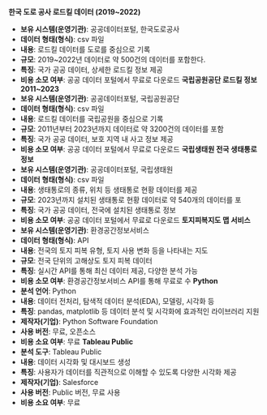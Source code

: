 **한국 도로 공사 로드킬 데이터 (2019~2022)**
- **보유 시스템(운영기관)**: 공공데이터포털, 한국도로공사
- **데이터 형태(형식)**: csv 파일
- **내용**: 로드킬 데이터를 도로를 중심으로 기록
- **규모**: 2019~2022년 데이터로 약 500건의 데이터를 포함한다.
- **특징**: 국가 공공 데이터, 상세한 로드킬 정보 제공
- **비용 소모 여부**: 공공 데이터 포털에서 무료로 다운로드
**국립공원공단 로드킬 정보 2011~2023**
- **보유 시스템(운영기관)**: 공공데이터포털, 국립공원공단
- **데이터 형태(형식)**: csv 파일
- **내용**: 로드킬 데이터를 국립공원을 중심으로 기록
- **규모**: 2011년부터 2023년까지 데이터로 약 3200건의 데이터를 포함
- **특징**: 국가 공공 데이터, 보호 지역 내 사고 정보 제공
- **비용 소모 여부**: 공공 데이터 포털에서 무료로 다운로드
**국립생태원 전국 생태통로 정보**
- **보유 시스템(운영기관)**: 공공데이터포털, 국립생태원
- **데이터 형태(형식)**: csv 파일
- **내용**: 생태통로의 종류, 위치 등 생태통로 현황 데이터를 제공
- **규모**: 2023년까지 설치된 생태통로 현황 데이터로 약 540개의 데이터를 포
- **특징**: 국가 공공 데이터, 전국에 설치된 생태통로 정보
- **비용 소모 여부**: 공공 데이터 포털에서 무료로 다운로드
**토지피복지도 맵 서비스**
- **보유 시스템(운영기관)**: 환경공간정보서비스
- **데이터 형태(형식)**: API
- **내용**: 전국의 토지 피복 유형, 토지 사용 변화 등을 나타내는 지도
- **규모**: 전국 단위의 고해상도 토지 피복 데이터
- **특징**: 실시간 API를 통해 최신 데이터 제공, 다양한 분석 가능
- **비용 소모 여부**: 환경공간정보서비스 API를 통해 무료로 수
**Python**
- **분석 언어**: Python
- **내용**: 데이터 전처리, 탐색적 데이터 분석(EDA), 모델링, 시각화 등
- **특징**: pandas, matplotlib 등 데이터 분석 및 시각화에 효과적인 라이브러리 지원
- **제작자(기업)**: Python Software Foundation
- **사용 버전**: 무료, 오픈소스
- **비용 소요 여부**: 무료
**Tableau Public**
- **분석 도구**: Tableau Public
- **내용**: 데이터 시각화 및 대시보드 생성
- **특징**: 사용자가 데이터를 직관적으로 이해할 수 있도록 다양한 시각화 제공
- **제작자(기업)**: Salesforce
- **사용 버전**: Public 버전, 무료 사용
- **비용 소요 여부**: 무료
